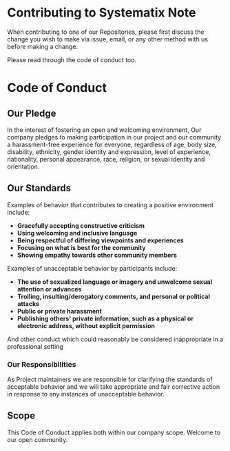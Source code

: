 # Contributing to Systematix Note
When contributing to one of our Repositories, please first discuss the change you wish to make via issue, email, or any other method with us before making a change.

Please read through the code of conduct too.

# Code of Conduct

## Our Pledge
In the interest of fostering an open and welcoming environment, Our company pledges to making participation in our project and our community a harassment-free experience for everyone, regardless of age, body size, disability, ethnicity, gender identity and expression, level of experience, nationality, personal appearance, race, religion, or sexual identity and orientation.

## Our Standards
Examples of behavior that contributes to creating a positive environment include:

* **Gracefully accepting constructive criticism**
* **Using welcoming and inclusive language**
* **Being respectful of differing viewpoints and experiences**
* **Focusing on what is best for the community**
* **Showing empathy towards other community members**

Examples of unacceptable behavior by participants include:

* **The use of sexualized language or imagery and unwelcome sexual attention or advances**
* **Trolling, insulting/derogatory comments, and personal or political attacks**
* **Public or private harassment**
* **Publishing others' private information, such as a physical or electronic address, without explicit permission**

And other conduct which could reasonably be considered inappropriate in a professional setting

### Our Responsibilities
As Project maintainers we are responsible for clarifying the standards of acceptable behavior and we will take appropriate and fair corrective action in response to any instances of unacceptable behavior.


## Scope
This Code of Conduct applies both within our company scope. Welcome to our open community.


